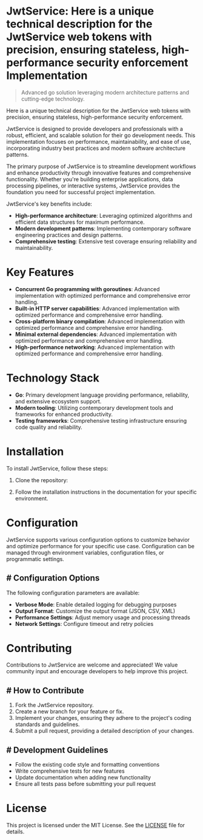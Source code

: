 <!-- fallback_JwtService_20250810012403_36172 -->

# JwtService: Here is a unique technical description for the JwtService web tokens with precision, ensuring stateless, high-performance security enforcement Implementation
> Advanced go solution leveraging modern architecture patterns and cutting-edge technology.

Here is a unique technical description for the JwtService web tokens with precision, ensuring stateless, high-performance security enforcement.

JwtService is designed to provide developers and professionals with a robust, efficient, and scalable solution for their go development needs. This implementation focuses on performance, maintainability, and ease of use, incorporating industry best practices and modern software architecture patterns.

The primary purpose of JwtService is to streamline development workflows and enhance productivity through innovative features and comprehensive functionality. Whether you're building enterprise applications, data processing pipelines, or interactive systems, JwtService provides the foundation you need for successful project implementation.

JwtService's key benefits include:

* **High-performance architecture**: Leveraging optimized algorithms and efficient data structures for maximum performance.
* **Modern development patterns**: Implementing contemporary software engineering practices and design patterns.
* **Comprehensive testing**: Extensive test coverage ensuring reliability and maintainability.

# Key Features

* **Concurrent Go programming with goroutines**: Advanced implementation with optimized performance and comprehensive error handling.
* **Built-in HTTP server capabilities**: Advanced implementation with optimized performance and comprehensive error handling.
* **Cross-platform binary compilation**: Advanced implementation with optimized performance and comprehensive error handling.
* **Minimal external dependencies**: Advanced implementation with optimized performance and comprehensive error handling.
* **High-performance networking**: Advanced implementation with optimized performance and comprehensive error handling.

# Technology Stack

* **Go**: Primary development language providing performance, reliability, and extensive ecosystem support.
* **Modern tooling**: Utilizing contemporary development tools and frameworks for enhanced productivity.
* **Testing frameworks**: Comprehensive testing infrastructure ensuring code quality and reliability.

# Installation

To install JwtService, follow these steps:

1. Clone the repository:


2. Follow the installation instructions in the documentation for your specific environment.

# Configuration

JwtService supports various configuration options to customize behavior and optimize performance for your specific use case. Configuration can be managed through environment variables, configuration files, or programmatic settings.

## # Configuration Options

The following configuration parameters are available:

* **Verbose Mode**: Enable detailed logging for debugging purposes
* **Output Format**: Customize the output format (JSON, CSV, XML)
* **Performance Settings**: Adjust memory usage and processing threads
* **Network Settings**: Configure timeout and retry policies

# Contributing

Contributions to JwtService are welcome and appreciated! We value community input and encourage developers to help improve this project.

## # How to Contribute

1. Fork the JwtService repository.
2. Create a new branch for your feature or fix.
3. Implement your changes, ensuring they adhere to the project's coding standards and guidelines.
4. Submit a pull request, providing a detailed description of your changes.

## # Development Guidelines

* Follow the existing code style and formatting conventions
* Write comprehensive tests for new features
* Update documentation when adding new functionality
* Ensure all tests pass before submitting your pull request

# License

This project is licensed under the MIT License. See the [LICENSE](https://github.com/laurindoisaac/JwtService/blob/main/LICENSE) file for details.
